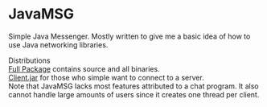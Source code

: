 JavaMSG
=======

Simple Java Messenger. Mostly written to give me a basic idea of how to use Java networking libraries.

Distributions
<br>
<a href="https://www.dropbox.com/s/jormzvd1zh9u4aq/JavaMSG.zip?dl=1">Full Package</a> contains source and all binaries.
<br>
<a href="https://www.dropbox.com/s/lt21p26f8hz6btv/client.jar?dl=1">Client.jar</a> for those who simple want to connect to a server.
<br>
Note that JavaMSG lacks most features attributed to a chat program. It also cannot handle large amounts of users since it creates one thread per client.
